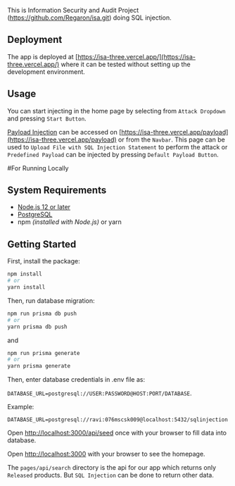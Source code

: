 This is Information Security and Audit Project (https://github.com/Regaron/isa.git) doing SQL injection.

## Deployment

The app is deployed at [https://isa-three.vercel.app/](https://isa-three.vercel.app/) where it can be tested without setting up the development environment.

## Usage

You can start injecting in the home page by selecting from `Attack Dropdown` and pressing `Start Button`.

[Payload Injection](https://isa-three.vercel.app/payload) can be accessed on [https://isa-three.vercel.app/payload](https://isa-three.vercel.app/payload) or from the `Navbar`. This page can be used to `Upload File with SQL Injection Statement` to perform the attack or `Predefined Payload` can be injected by pressing `Default Payload Button`.

#For Running Locally

## System Requirements

- [Node.js 12 or later](https://nodejs.org/en/)
- [PostgreSQL](https://www.postgresql.org/)
- npm *(installed with Node.js)* or yarn

## Getting Started

First, install the package:

```bash
npm install
# or
yarn install
```

Then, run database migration:

```bash
npm run prisma db push
# or
yarn prisma db push
```
and

```bash
npm run prisma generate
# or
yarn prisma generate
```

Then, enter database credentials in .env file as:

`DATABASE_URL=postgresql://USER:PASSWORD@HOST:PORT/DATABASE`.

Example:

`DATABASE_URL=postgresql://ravi:076mscsk009@localhost:5432/sqlinjection`

Open [http://localhost:3000/api/seed](http://localhost:3000/api/seed) once with your browser to fill data into database.

Open [http://localhost:3000](http://localhost:3000) with your browser to see the homepage.


The `pages/api/search` directory is the api for our app which returns only `Released` products. But `SQL Injection` can be done to return other data.